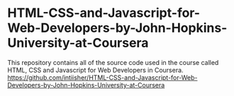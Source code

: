 # HTML-CSS-and-Javascript-for-Web-Developers-by-John-Hopkins-University-at-Coursera

This repository contains all of the source code used in the course called HTML, CSS and Javascript for Web Developers in Coursera.
https://github.com/intiisher/HTML-CSS-and-Javascript-for-Web-Developers-by-John-Hopkins-University-at-Coursera
